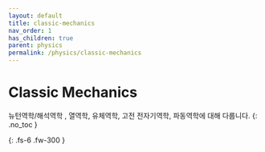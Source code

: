 ```yaml
---
layout: default
title: classic-mechanics
nav_order: 1
has_children: true
parent: physics
permalink: /physics/classic-mechanics
---
```


# Classic Mechanics
뉴턴역학/해석역학 , 열역학, 유체역학, 고전 전자기역학, 파동역학에 대해 다룹니다.
{: .no_toc }


{: .fs-6 .fw-300 }
